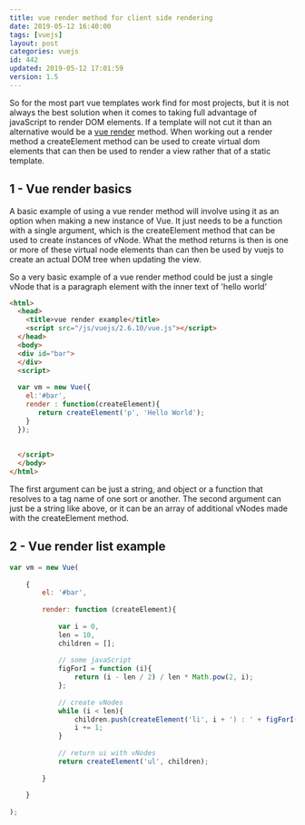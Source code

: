 ```yaml
---
title: vue render method for client side rendering
date: 2019-05-12 16:40:00
tags: [vuejs]
layout: post
categories: vuejs
id: 442
updated: 2019-05-12 17:01:59
version: 1.5
---
```


So for the most part vue templates work find for most projects, but it is not always the best solution when it comes to taking full advantage of javaScript to render DOM elements. If a template will not cut it than an alternative would be a [vue render](https://vuejs.org/v2/api/#render) method. When working out a render method a createElement method can be used to create virtual dom elements that can then be used to render a view rather that of a static template.

<!-- more -->

## 1 - Vue render basics

A basic example of using a vue render method will involve using it as an option when making a new instance of Vue. It just needs to be a function with a single argument, which is the createElement method that can be used to create instances of vNode. What the method returns is then is one or more of these virtual node elements than can then be used by vuejs to create an actual DOM tree when updating the view.

So a very basic example of a vue render method could be just a single vNode that is a paragraph element with the inner text of 'hello world'

```html
<html>
  <head>
    <title>vue render example</title>
    <script src="/js/vuejs/2.6.10/vue.js"></script>
  </head>
  <body>
  <div id="bar">
  </div>
  <script>
  
  var vm = new Vue({
    el:'#bar',
    render : function(createElement){
       return createElement('p', 'Hello World');
    }
  });
  
  
  </script>
  </body>
</html>
```

The first argument can be just a string, and object or a function that resolves to a tag name of one sort or another. The second argument can just be a string like above, or it can be an array of additional vNodes made with the createElement method.


## 2 - Vue render list example

```js
var vm = new Vue(
 
    {
        el: '#bar',
 
        render: function (createElement){
 
            var i = 0,
            len = 10,
            children = [];
 
            // some javaScript
            figForI = function (i){
                return (i - len / 2) / len * Math.pow(2, i);
            };
 
            // create vNodes
            while (i < len){
                children.push(createElement('li', i + ') : ' + figForI(i)));
                i += 1;
            }
 
            // return ui with vNodes
            return createElement('ul', children);
 
        }
 
    }
 
);

```